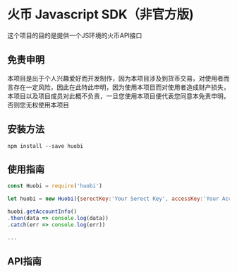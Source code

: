 # 火币 Javascript SDK（非官方版)
这个项目的目的是提供一个JS环境的火币API接口

## 免责申明
本项目是出于个人兴趣爱好而开发制作，因为本项目涉及到货币交易，对使用者而言存在一定风险，因此在此特此申明，因为使用本项目而对使用者造成财产损失，本项目以及项目成员对此概不负责，一旦您使用本项目便代表您同意本免责申明，否则您无权使用本项目

## 安装方法
```
npm install --save huobi
```

## 使用指南
```Javascript
const Huobi = require('huobi')

let huobi = new Huobi({serectKey:'Your Serect Key', accessKey:'Your Access Key'})

huobi.getAccountInfo()
.then(data => console.log(data))
.catch(err => console.log(err))

...
```

## API指南

